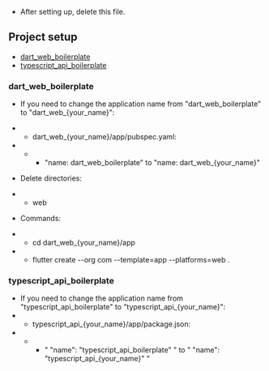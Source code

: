 - After setting up, delete this file.

## Project setup

- [dart_web_boilerplate](https://github.com/sl8s/boilerplate/blob/main/SETUP.md#dart_web_boilerplate)
- [typescript_api_boilerplate](https://github.com/sl8s/boilerplate/blob/main/SETUP.md#typescript_api_boilerplate)

### dart_web_boilerplate

- If you need to change the application name from "dart_web_boilerplate" to "dart_web_{your_name}":
- - dart_web_{your_name}/app/pubspec.yaml:
- - - "name: dart_web_boilerplate" to "name: dart_web_{your_name}"

- Delete directories:
- - web

- Commands:
- - cd dart_web_{your_name}/app
- - flutter create --org com --template=app --platforms=web .

### typescript_api_boilerplate

- If you need to change the application name from "typescript_api_boilerplate" to "typescript_api_{your_name}":
- - typescript_api_{your_name}/app/package.json:
- - - " "name": "typescript_api_boilerplate" " to " "name": "typescript_api_{your_name}" "